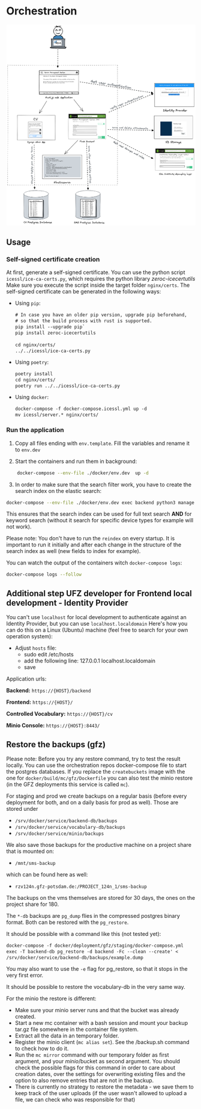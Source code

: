 # Orchestration

![SMS work flow](docs/images/sms.png)

## Usage

### Self-signed certificate creation
At first, generate a self-signed certificate. You can use the python
script `icessl/ice-ca-certs.py`, which requires the python library *zeroc-icecertutils*
Make sure you execute the script inside the target folder `nginx/certs`.
The self-signed certificate can be generated in the following ways:

- Using `pip`:
  ```shell
  # In case you have an older pip version, upgrade pip beforehand,
  # so that the build process with rust is supported.
  pip install --upgrade pip`
  pip install zeroc-icecertutils
  
  cd nginx/certs/
  ../../icessl/ice-ca-certs.py
  ```

- Using `poetry`:
  ```shell
  poetry install
  cd nginx/certs/
  poetry run ../../icessl/ice-ca-certs.py
  ```

- Using `docker`:
  ```
  docker-compose -f docker-compose.icessl.yml up -d
  mv icessl/server.* nginx/certs/
  ```

### Run the application
1. Copy all files ending with
   ```env.template```. Fill the variables and rename it
   to ```env.dev```

2. Start the containers and run them in background:

```bash
    docker-compose --env-file ./docker/env.dev  up -d
```

3. In order to make sure that the search filter work, you have to create
   the search index on the elastic search:

```bash
docker-compose --env-file ./docker/env.dev exec backend python3 manage.py es reindex
```

This ensures that the search index can be used for full text search
**AND** for keyword search (without it search for specific
device types for example will not work).

Please note: You don't have to run the `reindex` on every startup.
It is important to run it initially and after each change in the structure of the
search index as well (new fields to index for example).



You can watch the output of the containers witch `docker-compose logs`:

```bash
docker-compose logs --follow 
```

## Additional step UFZ developer for Frontend local development - Identity Provider

You can't use `localhost` for local development to authenticate against an Identity Provider, but
you can use `localhost.localdomain`
Here's how you can do this on a Linux (Ubuntu) machine (feel free to search for your own operation
system):

- Adjust `hosts` file:
    - sudo edit /etc/hosts
    - add the following line: 127.0.0.1 localhost.localdomain
    - save

Application urls:

__Backend:__  `https://{HOST}/backend`

__Frontend:__ `https://{HOST}/`

__Controlled Vocabulary:__ `https://{HOST}/cv` 

__Minio Console:__ `https://{HOST}:8443/` 

## Restore the backups (gfz)

Please note: Before you try any restore command, try to test the result locally. You can use the orchestration repos docker-compose file
to start the postgres databases. If you replace the `createbuckets` image with the one for `docker/build/mc/gfz/Dockerfile` you can also
test the minio restore (in the GFZ deployments this service is called `mc`).

For staging and prod we create backups on a regular basis (before every deployment for both, and on a daily basis for prod as well).
Those are stored under 

- `/srv/docker/service/backend-db/backups`
- `/srv/docker/service/vocabulary-db/backups`
- `/srv/docker/service/minio/backups`

We also save those backups for the productive machine on a project share
that is mounted on:

- `/mnt/sms-backup`

which can be found here as well:
- `rzv124n.gfz-potsdam.de:/PROJECT_124n_1/sms-backup`

The backups on the vms themselves are stored for 30 days,
the ones on the project share for 180.

The `*-db` backups are `pg_dump` flies in the compressed postgres binary format. Both can be restored with the `pg_restore`.

It should be possible with a command like this (not tested yet):

```
docker-compose -f docker/deployment/gfz/staging/docker-compose.yml exec -T backend-db pg_restore -d backend -Fc --clean --create' < /srv/docker/service/backend-db/backups/example.dump
```

You may also want to use the `-e` flag for pg_restore, so that it stops in the very first error.

It should be possible to restore the vocabulary-db in the very same way.

For the minio the restore is different:

- Make sure your minio server runs and that the bucket was already created.
- Start a new mc container with a bash session and mount your backup tar.gz file somewhere in the container file system.
- Extract all the data in an temporary folder.
- Register the minio client (`mc alias set`). See the /backup.sh command to check how to do it.
- Run the `mc mirror` command with our temporary folder as first argument, and your $minio/$bucket as second argument. You should check the
  possible flags for this command in order to care about creation dates, over the settings for overwriting existing files
  and the option to also remove entries that are not in the backup.
- There is currently no strategy to restore the metadata - we save them to keep track of the user uploads (if the user wasn't allowed
  to upload a file, we can check who was responsible for that)
